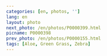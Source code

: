 ```yaml
---
categories: [en, photos, '']
lang: en
layout: photo
next_photo: /en/photos/P0000399.html
picname: P0000398
prev_photo: /en/photos/P0000155.html
tags: [Aloe, Green Grass, Zebra]
---
```

